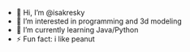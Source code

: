 - 👋 Hi, I’m @isakresky
- 👀 I’m interested in programming and 3d modeling
- 🌱 I’m currently learning Java/Python
- ⚡ Fun fact: i like peanut

<!---
isakresky/isakresky is a ✨ special ✨ repository because its `README.md` (this file) appears on your GitHub profile.
You can click the Preview link to take a look at your changes.
--->
